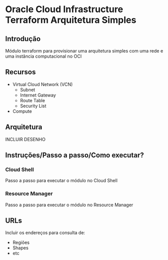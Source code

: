 # Oracle Cloud Infrastructure Terraform Arquitetura Simples

## Introdução
Módulo terraform para provisionar uma arquitetura simples com uma rede e uma instância computacional no OCI

## Recursos
- Virtual Cloud Network (VCN)
  - Subnet
  - Internet Gateway
  - Route Table
  - Security List
- Compute

## Arquitetura
INCLUIR DESENHO

## Instruções/Passo a passo/Como executar?
### Cloud Shell
Passo a passo para executar o módulo no Cloud Shell

### Resource Manager
Passo a passo para executar o módulo no Resource Manager

## URLs
Incluir os endereços para consulta de:
- Regiões
- Shapes
- etc
